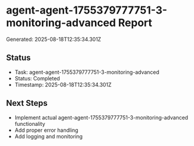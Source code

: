 # agent-agent-1755379777751-3-monitoring-advanced Report

Generated: 2025-08-18T12:35:34.301Z

## Status
- Task: agent-agent-1755379777751-3-monitoring-advanced
- Status: Completed
- Timestamp: 2025-08-18T12:35:34.301Z

## Next Steps
- Implement actual agent-agent-1755379777751-3-monitoring-advanced functionality
- Add proper error handling
- Add logging and monitoring
